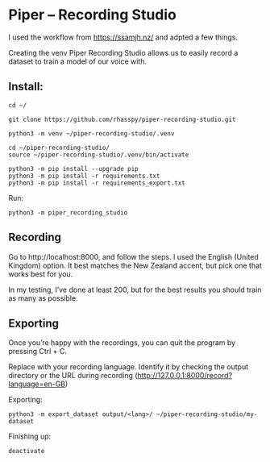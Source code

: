 # Piper – Recording Studio
I used the workflow from https://ssamjh.nz/  and adpted a few things.

Creating the venv
Piper Recording Studio allows us to easily record a dataset to train a model of our voice with.

## Install:
```
cd ~/

git clone https://github.com/rhasspy/piper-recording-studio.git

python3 -m venv ~/piper-recording-studio/.venv

cd ~/piper-recording-studio/
source ~/piper-recording-studio/.venv/bin/activate

python3 -m pip install --upgrade pip
python3 -m pip install -r requirements.txt
python3 -m pip install -r requirements_export.txt
```
Run:
```
python3 -m piper_recording_studio
```
## Recording
Go to http://localhost:8000, and follow the steps.
I used the English (United Kingdom) option. It best matches the New Zealand accent, but pick one that works best for you.

In my testing, I’ve done at least 200, but for the best results you should train as many as possible.


## Exporting
Once you’re happy with the recordings, you can quit the program by pressing Ctrl + C.

Replace <lang> with your recording language. Identify it by checking the output directory or the URL during recording (http://127.0.0.1:8000/record?language=en-GB)

Exporting:
```
python3 -m export_dataset output/<lang>/ ~/piper-recording-studio/my-dataset
```
Finishing up:
```
deactivate
```
